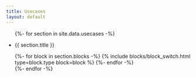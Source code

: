 ```yaml
---
title: Usecases
layout: default
---
```

<div class="pt2">

  <ul class="list-reset">
    {%- for section in site.data.usecases -%}
      <li class="clearfix founders-grotesk color-gray pb3">
        <div class="col col-3">
          <p class="font-size-xs uppercase color-gray">
            {{ section.title }}
          </p>
        </div>
        <div class="col col-9">
          {%- for block in section.blocks -%}
              {% include blocks/block_switch.html type=block.type block=block %}
          {%- endfor -%}
        </div>
      </li>
    {%- endfor -%}
  </ul>

</div>

